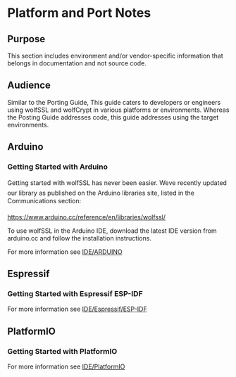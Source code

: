 # Platform and Port Notes

## Purpose

This section includes environment and/or vendor-specific information
that belongs in documentation and not source code.

## Audience

Similar to the Porting Guide, This guide caters to developers or engineers using wolfSSL and wolfCrypt in various platforms or environments.
Whereas the Posting Guide addresses code, this guide addresses using the target
environments.

## Arduino

### Getting Started with Arduino

Getting started with wolfSSL has never been easier. Weve recently updated our library as published on the Arduino libraries site, listed in the Communications section:

https://www.arduino.cc/reference/en/libraries/wolfssl/

To use wolfSSL in the Arduino IDE, download the latest IDE version from arduino.cc and follow the installation instructions.

For more information see [IDE/ARDUINO](https://github.com/wolfSSL/wolfssl/tree/master/IDE/ARDUINO)

## Espressif

### Getting Started with Espressif ESP-IDF

For more information see [IDE/Espressif/ESP-IDF](https://github.com/wolfSSL/wolfssl/blob/master/IDE/Espressif/ESP-IDF/README.md)

## PlatformIO

### Getting Started with PlatformIO

For more information see [IDE/PlatformIO](https://github.com/wolfSSL/wolfssl/tree/master/IDE/PlatformIO)
